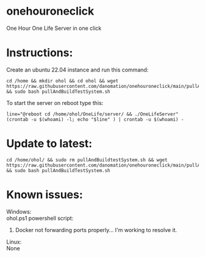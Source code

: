 # onehouroneclick
One Hour One Life Server in one click


# Instructions:    
  Create an ubuntu 22.04 instance and run this command:   
```
cd /home && mkdir ohol && cd ohol && wget https://raw.githubusercontent.com/danomation/onehouroneclick/main/pullAndBuildTestSystem.sh && sudo bash pullAndBuildTestSystem.sh
```

  To start the server on reboot type this:
```
line="@reboot cd /home/ohol/OneLife/server/ && ./OneLifeServer"
(crontab -u $(whoami) -l; echo "$line" ) | crontab -u $(whoami) -
```    


# Update to latest:
```
cd /home/ohol/ && sudo rm pullAndBuildtestSystem.sh && wget https://raw.githubusercontent.com/danomation/onehouroneclick/main/pullAndBuildTestSystem.sh && sudo bash pullAndBuildTestSystem.sh
```


# Known issues:    
Windows:  
ohol.ps1 powershell script:  
1. Docker not forwarding ports properly... I'm working to resolve it.  

Linux:  
None
